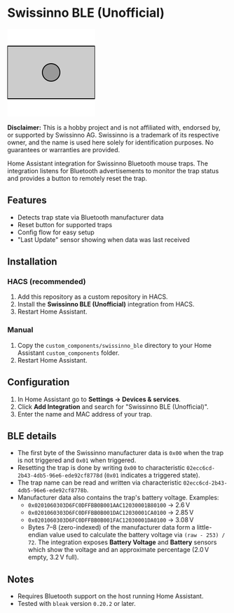 # Swissinno BLE (Unofficial)

![Project Logo](images/project.svg)

**Disclaimer:** This is a hobby project and is not affiliated with, endorsed by,
or supported by Swissinno AG. Swissinno is a trademark of its respective owner,
and the name is used here solely for identification purposes. No guarantees or
warranties are provided.

Home Assistant integration for Swissinno Bluetooth mouse traps. The integration
listens for Bluetooth advertisements to monitor the trap status and provides a
button to remotely reset the trap.

## Features

- Detects trap state via Bluetooth manufacturer data
- Reset button for supported traps
- Config flow for easy setup
- "Last Update" sensor showing when data was last received

## Installation

### HACS (recommended)

1. Add this repository as a custom repository in HACS.
2. Install the **Swissinno BLE (Unofficial)** integration from HACS.
3. Restart Home Assistant.

### Manual

1. Copy the `custom_components/swissinno_ble` directory to your Home Assistant
   `custom_components` folder.
2. Restart Home Assistant.

## Configuration

1. In Home Assistant go to **Settings → Devices & services**.
2. Click **Add Integration** and search for "Swissinno BLE (Unofficial)".
3. Enter the name and MAC address of your trap.

## BLE details

- The first byte of the Swissinno manufacturer data is `0x00` when the trap is
  not triggered and `0x01` when triggered.
- Resetting the trap is done by writing `0x00` to characteristic
  `02ecc6cd-2b43-4db5-96e6-ede92cf8778d` (`0x01` indicates a triggered state).
- The trap name can be read and written via characteristic
  `02ecc6cd-2b43-4db5-96e6-ede92cf8778b`.
- Manufacturer data also contains the trap's battery voltage. Examples:
  - `0x0201060303D6FC0DFFBB0B001AAC12030001B80100` → 2.6 V
  - `0x0201060303D6FC0DFFBB0B001DAC12030001CA0100` → 2.85 V
  - `0x0201060303D6FC0DFFBB0B001FAC12030001DA0100` → 3.08 V
  - Bytes 7–8 (zero-indexed) of the manufacturer data form a little-endian
    value used to calculate the battery voltage via `(raw - 253) / 72`. The
    integration exposes **Battery Voltage** and **Battery** sensors which show
    the voltage and an approximate percentage (2.0 V empty, 3.2 V full).

## Notes

- Requires Bluetooth support on the host running Home Assistant.
- Tested with `bleak` version `0.20.2` or later.

